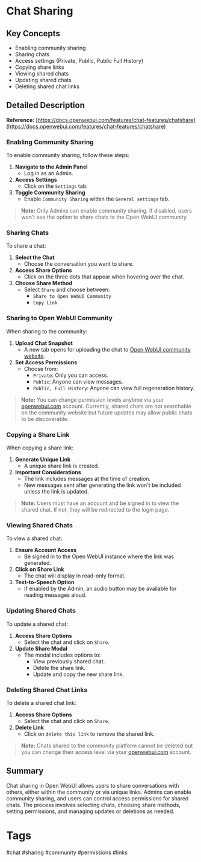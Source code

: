 # Chat Sharing

## Key Concepts
- Enabling community sharing
- Sharing chats
- Access settings (Private, Public, Public Full History)
- Copying share links
- Viewing shared chats
- Updating shared chats
- Deleting shared chat links

## Detailed Description

**Reference:** [https://docs.openwebui.com/features/chat-features/chatshare](https://docs.openwebui.com/features/chat-features/chatshare)

### Enabling Community Sharing
To enable community sharing, follow these steps:

1. **Navigate to the Admin Panel**
   - Log in as an Admin.
2. **Access Settings**
   - Click on the `Settings` tab.
3. **Toggle Community Sharing**
   - Enable `Community Sharing` within the `General settings` tab.

> **Note:** Only Admins can enable community sharing. If disabled, users won't see the option to share chats to the Open WebUI community.

### Sharing Chats
To share a chat:

1. **Select the Chat**
   - Choose the conversation you want to share.
2. **Access Share Options**
   - Click on the three dots that appear when hovering over the chat.
3. **Choose Share Method**
   - Select `Share` and choose between:
     - `Share to Open WebUI Community`
     - `Copy Link`

### Sharing to Open WebUI Community
When sharing to the community:

1. **Upload Chat Snapshot**
   - A new tab opens for uploading the chat to [Open WebUI community website](https://openwebui.com/chats/upload).
2. **Set Access Permissions**
   - Choose from:
     - `Private`: Only you can access.
     - `Public`: Anyone can view messages.
     - `Public, Full History`: Anyone can view full regeneration history.

> **Note:** You can change permission levels anytime via your [openwebui.com](http://openwebui.com) account. Currently, shared chats are not searchable on the community website but future updates may allow public chats to be discoverable.

### Copying a Share Link
When copying a share link:

1. **Generate Unique Link**
   - A unique share link is created.
2. **Important Considerations**
   - The link includes messages at the time of creation.
   - New messages sent after generating the link won't be included unless the link is updated.

> **Note:** Users must have an account and be signed in to view the shared chat. If not, they will be redirected to the login page.

### Viewing Shared Chats
To view a shared chat:

1. **Ensure Account Access**
   - Be signed in to the Open WebUI instance where the link was generated.
2. **Click on Share Link**
   - The chat will display in read-only format.
3. **Text-to-Speech Option**
   - If enabled by the Admin, an audio button may be available for reading messages aloud.

### Updating Shared Chats
To update a shared chat:

1. **Access Share Options**
   - Select the chat and click on `Share`.
2. **Update Share Modal**
   - The modal includes options to:
     - View previously shared chat.
     - Delete the share link.
     - Update and copy the new share link.

### Deleting Shared Chat Links
To delete a shared chat link:

1. **Access Share Options**
   - Select the chat and click on `Share`.
2. **Delete Link**
   - Click on `delete this link` to remove the shared link.

> **Note:** Chats shared to the community platform cannot be deleted but you can change their access level via your [openwebui.com](http://openwebui.com) account.

## Summary
Chat sharing in Open WebUI allows users to share conversations with others, either within the community or via unique links. Admins can enable community sharing, and users can control access permissions for shared chats. The process involves selecting chats, choosing share methods, setting permissions, and managing updates or deletions as needed.

# Tags
#chat #sharing #community #permissions #links